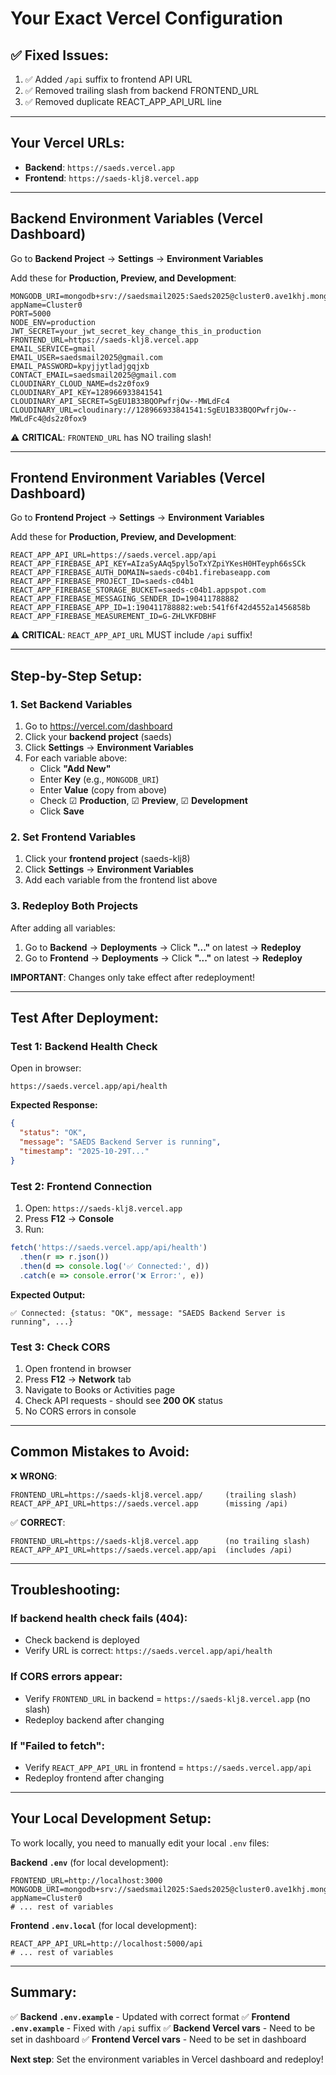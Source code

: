 # Your Exact Vercel Configuration

## ✅ Fixed Issues:
1. ✅ Added `/api` suffix to frontend API URL
2. ✅ Removed trailing slash from backend FRONTEND_URL
3. ✅ Removed duplicate REACT_APP_API_URL line

---

## Your Vercel URLs:
- **Backend**: `https://saeds.vercel.app`
- **Frontend**: `https://saeds-klj8.vercel.app`

---

## Backend Environment Variables (Vercel Dashboard)

Go to **Backend Project** → **Settings** → **Environment Variables**

Add these for **Production, Preview, and Development**:

```
MONGODB_URI=mongodb+srv://saedsmail2025:Saeds2025@cluster0.ave1khj.mongodb.net/saeds?appName=Cluster0
PORT=5000
NODE_ENV=production
JWT_SECRET=your_jwt_secret_key_change_this_in_production
FRONTEND_URL=https://saeds-klj8.vercel.app
EMAIL_SERVICE=gmail
EMAIL_USER=saedsmail2025@gmail.com
EMAIL_PASSWORD=kpyjjytladjgqjxb
CONTACT_EMAIL=saedsmail2025@gmail.com
CLOUDINARY_CLOUD_NAME=ds2z0fox9
CLOUDINARY_API_KEY=128966933841541
CLOUDINARY_API_SECRET=SgEU1B33BQOPwfrjOw--MWLdFc4
CLOUDINARY_URL=cloudinary://128966933841541:SgEU1B33BQOPwfrjOw--MWLdFc4@ds2z0fox9
```

⚠️ **CRITICAL**: `FRONTEND_URL` has NO trailing slash!

---

## Frontend Environment Variables (Vercel Dashboard)

Go to **Frontend Project** → **Settings** → **Environment Variables**

Add these for **Production, Preview, and Development**:

```
REACT_APP_API_URL=https://saeds.vercel.app/api
REACT_APP_FIREBASE_API_KEY=AIzaSyAAq5pyl5oTxYZpiYKesH0HTeyph66sSCk
REACT_APP_FIREBASE_AUTH_DOMAIN=saeds-c04b1.firebaseapp.com
REACT_APP_FIREBASE_PROJECT_ID=saeds-c04b1
REACT_APP_FIREBASE_STORAGE_BUCKET=saeds-c04b1.appspot.com
REACT_APP_FIREBASE_MESSAGING_SENDER_ID=190411788882
REACT_APP_FIREBASE_APP_ID=1:190411788882:web:541f6f42d4552a1456858b
REACT_APP_FIREBASE_MEASUREMENT_ID=G-ZHLVKFDBHF
```

⚠️ **CRITICAL**: `REACT_APP_API_URL` MUST include `/api` suffix!

---

## Step-by-Step Setup:

### 1. Set Backend Variables
1. Go to https://vercel.com/dashboard
2. Click your **backend project** (saeds)
3. Click **Settings** → **Environment Variables**
4. For each variable above:
   - Click **"Add New"**
   - Enter **Key** (e.g., `MONGODB_URI`)
   - Enter **Value** (copy from above)
   - Check ☑ **Production**, ☑ **Preview**, ☑ **Development**
   - Click **Save**

### 2. Set Frontend Variables
1. Click your **frontend project** (saeds-klj8)
2. Click **Settings** → **Environment Variables**
3. Add each variable from the frontend list above

### 3. Redeploy Both Projects
After adding all variables:
1. Go to **Backend** → **Deployments** → Click **"..."** on latest → **Redeploy**
2. Go to **Frontend** → **Deployments** → Click **"..."** on latest → **Redeploy**

**IMPORTANT**: Changes only take effect after redeployment!

---

## Test After Deployment:

### Test 1: Backend Health Check
Open in browser:
```
https://saeds.vercel.app/api/health
```

**Expected Response:**
```json
{
  "status": "OK",
  "message": "SAEDS Backend Server is running",
  "timestamp": "2025-10-29T..."
}
```

### Test 2: Frontend Connection
1. Open: `https://saeds-klj8.vercel.app`
2. Press **F12** → **Console**
3. Run:
```javascript
fetch('https://saeds.vercel.app/api/health')
  .then(r => r.json())
  .then(d => console.log('✅ Connected:', d))
  .catch(e => console.error('❌ Error:', e))
```

**Expected Output:**
```
✅ Connected: {status: "OK", message: "SAEDS Backend Server is running", ...}
```

### Test 3: Check CORS
1. Open frontend in browser
2. Press **F12** → **Network** tab
3. Navigate to Books or Activities page
4. Check API requests - should see **200 OK** status
5. No CORS errors in console

---

## Common Mistakes to Avoid:

❌ **WRONG**:
```
FRONTEND_URL=https://saeds-klj8.vercel.app/     (trailing slash)
REACT_APP_API_URL=https://saeds.vercel.app      (missing /api)
```

✅ **CORRECT**:
```
FRONTEND_URL=https://saeds-klj8.vercel.app      (no trailing slash)
REACT_APP_API_URL=https://saeds.vercel.app/api  (includes /api)
```

---

## Troubleshooting:

### If backend health check fails (404):
- Check backend is deployed
- Verify URL is correct: `https://saeds.vercel.app/api/health`

### If CORS errors appear:
- Verify `FRONTEND_URL` in backend = `https://saeds-klj8.vercel.app` (no slash)
- Redeploy backend after changing

### If "Failed to fetch":
- Verify `REACT_APP_API_URL` in frontend = `https://saeds.vercel.app/api`
- Redeploy frontend after changing

---

## Your Local Development Setup:

To work locally, you need to manually edit your local `.env` files:

**Backend `.env`** (for local development):
```env
FRONTEND_URL=http://localhost:3000
MONGODB_URI=mongodb+srv://saedsmail2025:Saeds2025@cluster0.ave1khj.mongodb.net/saeds?appName=Cluster0
# ... rest of variables
```

**Frontend `.env.local`** (for local development):
```env
REACT_APP_API_URL=http://localhost:5000/api
# ... rest of variables
```

---

## Summary:

✅ **Backend `.env.example`** - Updated with correct format
✅ **Frontend `.env.example`** - Fixed with `/api` suffix
✅ **Backend Vercel vars** - Need to be set in dashboard
✅ **Frontend Vercel vars** - Need to be set in dashboard

**Next step**: Set the environment variables in Vercel dashboard and redeploy!
